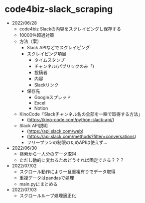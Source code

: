# code4biz-slack_scraping
- 2022/06/28
  - code4biz Slackの内容をスクレイピングし保存する
  - 10000件超過対策
  - 方法（案）
    - Slack APIなどでスクレイピング
    - スクレイピング項目
      - タイムスタンプ
      - チャンネル(パブリックのみ「)
      - 投稿者
      - 内容
      - Slackリンク
    - 保存先
      - Googleスプレッド
      - Excel
      - Notion
  - KinoCode「Slackチャンネル名の全部を一瞬で取得する方法」
    - (https://kino-code.com/python-slack-api/)
  - Slack API説明
    - (https://api.slack.com/web)
    - (https://api.slack.com/methods?filter=conversations)
    - フリープランの制限のためAPIは使えず...
- 2022/06/30
  - 検索から一人分のデータ取得
  - ただし動的に変わるためどうすれば固定できる？？？
- 2022/07/02
  - スクロール動作により一旦重複有りでデータ取得
  - 重複データはpandasで処理
  - main.pyにまとめる
- 2022/07/03
  - スクロールループ処理適正化
